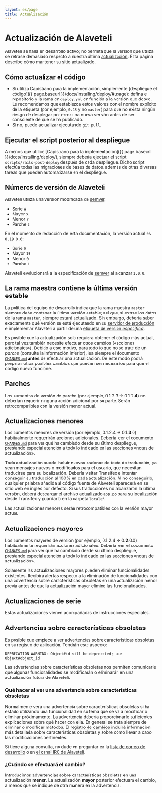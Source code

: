 ```yaml
---
layout: es/page
title: Actualización
---
```

Actualización de Alaveteli
====================

<p class="lead">
  Alaveteli se halla en desarrollo activo; no permita que la versión que utiliza se retrase
  demasiado respecto a nuestra última
  <a href="{{ page.baseurl }}/docs/glossary/#release" class="glossary__link">actualización</a>.
  Esta página describe cómo mantener su sitio actualizado.
</p>

## Cómo actualizar el código

* Si utiliza Capistrano para la implementación,
  simplemente [despliegue el código]({{ page.baseurl }}/docs/installing/deploy/#usage):
  defina el repositorio y la rama en `deploy.yml` en función a la versión que desee.
  Le recomendamos que establezca estos valores con el nombre explícito de la etiqueta (por ejemplo,
  `0.18` y no `master`) para que no exista ningún riesgo de desplegar por error
  una nueva versión antes de ser consciente de que se ha publicado.
* Si no, puede actualizar ejecutando `git pull`.

## Ejecutar el script posterior al despliegue

A menos que utilice [Capistrano para la implementación]({{ page.baseurl }}/docs/installing/deploy/),
siempre debería ejectuar el script `scripts/rails-post-deploy` después de cada
despliegue. Dicho script efectúa todas las migraciones de bases de datos, además de otras
diversas tareas que pueden automatizarse en el despliegue.

## Números de versión de Alaveteli

Alaveteli utiliza una versión modificada de [semver](http://semver.org).

- Serie `W`
- Mayor `X`
- Menor `Y`
- Parche `Z`

En el momento de redacción de esta documentación, la versión actual es `0.19.0.6`:

- Serie `0`
- Mayor `19`
- Menor `0`
- Parche `6`

Alaveteli evolucionará a la especificación de [semver](http://semver.org) al alcanzar `1.0.0`.

## La rama maestra contiene la última versión estable

La política del equipo de desarrollo indica que la rama maestra `master` siempre debe
contener la última versión estable; así que, si extrae los datos de la rama `master`,
siempre estará actualizado. Sin embargo, debería saber exactamente qué versión se está
ejecutando en su
<a href="{{ page.baseurl }}/docs/glossary/#production" class="glossary__link">servidor
de producción</a> e implementar Alaveteli a partir de una [etiqueta de versión
*específica*](https://github.com/mysociety/alaveteli/releases).

Es posible que la actualización solo requiera obtener el código más actual, pero tal vez también
necesite efectuar otros cambios («acciones adicionales»). Debido a este motivo, para todo lo que no se trate
de un *parche* (consulte la información inferior), lea siempre el documento
[`CHANGES.md`](https://github.com/mysociety/alaveteli/blob/master/doc/CHANGES.md)
**antes** de efectuar una actualización. De este modo podrá preparar otros posibles cambios que puedan
ser necesarios para que el código nuevo funcione.

## Parches

Los aumentos de versión de parche (por ejemplo, 0.1.2.3 &rarr; 0.1.2.**4**) no deberían requerir ninguna acción adicional por su parte. Serán retrocompatibles con la versión menor actual.

## Actualizaciones menores

Los aumentos menores de versión (por ejemplo, 0.1.2.4 &rarr; 0.1.**3**.0) habitualmente requerirán acciones adicionales. Debería leer el documento [`CHANGES.md`](https://github.com/mysociety/alaveteli/blob/master/doc/CHANGES.md) para ver qué ha cambiado desde su último despliegue, prestando especial atención a todo lo indicado 
en las secciones «notas de actualización».

Toda actualización puede incluir nuevas cadenas de texto de traducción, ya sean mensajes nuevos o modificados
para el usuario, que necesitan traducirse para su localización. Debería visitar Transifex
e intentar conseguir su traducción al 100% en cada actualización. Al no conseguirlo,
cualquier palabra añadida al código fuente de Alaveteli aparecerá en su sitio web
en inglés por defecto. Si sus traducciones no alcanzaron la última versión,
deberá descargar el archivo actualizado `app.po` para su localización
desde Transifex y guardarlo en la carpeta `locale/`.

Las actualizaciones menores serán retrocompatibles con la versión mayor actual.

## Actualizaciones mayores

Los aumentos mayores de versión (por ejemplo, 0.1.2.4 &rarr; 0.**2**.0.0) habitualmente requerirán acciones adicionales. Debería leer el documento [`CHANGES.md`](https://github.com/mysociety/alaveteli/blob/master/doc/CHANGES.md) para ver qué ha cambiado desde su último despliegue, prestando especial atención a todo lo indicado 
en las secciones «notas de actualización».

Solamente las actualizaciones mayores pueden eliminar funcionalidades existentes. Recibirá alertas respecto a la eliminación de funcionalidades con una advertencia sobre características obsoletas en una actualización menor previa antes de que la actualización mayor elimine las funcionalidades.

## Actualizaciones de serie

Estas actualizaciones vienen acompañadas de instrucciones especiales.

## Advertencias sobre características obsoletas

Es posible que empiece a ver advertencias sobre características obsoletas en su registro de aplicación. Tendrán este aspecto:

    DEPRECATION WARNING: Object#id will be deprecated; use Object#object_id

Las advertencias sobre características obsoletas nos permiten comunicarle que algunas funcionalidades se modificarán o eliminarán en una actualización futura de Alaveteli.

### Qué hacer al ver una advertencia sobre características obsoletas

Normalmente verá una advertencia sobre características obsoletas si ha estado utilizando una funcionalidad en su tema que se va a modificar o eliminar próximamente. La advertencia debería proporcionarle suficientes explicaciones sobre qué hacer con ella. En general se trata siempre de eliminar o modificar métodos. El [registro de cambios](https://github.com/mysociety/alaveteli/blob/rails-3-develop/doc/CHANGES.md) incluirá información más detallada sobre características obsoletas y sobre cómo llevar a cabo las modificaciones pertinentes.

Si tiene alguna consulta, no dude en preguntar en la [lista de correo de desarrollo](https://groups.google.com/group/alaveteli-dev) o en [el canal IRC de Alaveteli](http://www.irc.mysociety.org/).

### ¿Cuándo se efectuará el cambio?

Introducimos advertencias sobre características obsoletas en una actualización **menor**. La actualización **mayor** posterior efectuará el cambio, a menos que se indique de otra manera en la advertencia.
